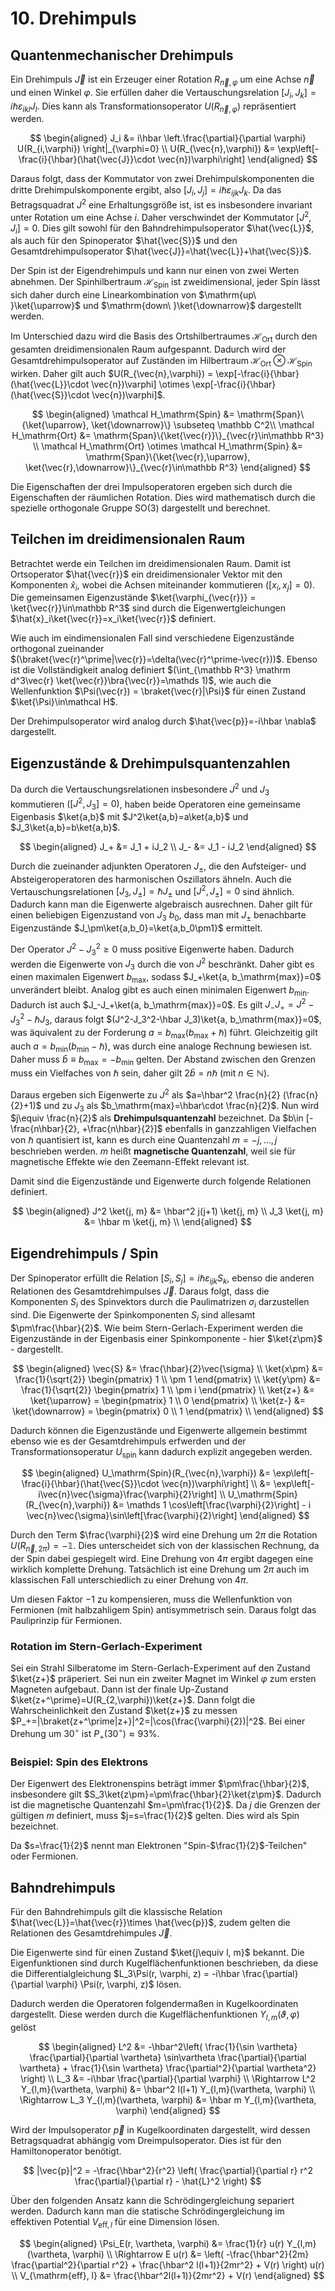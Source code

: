 # 10. Drehimpuls
## Quantenmechanischer Drehimpuls
Ein Drehimpuls $\vec{J}$ ist ein Erzeuger einer Rotation $R_{\vec{n},\varphi}$ um eine Achse $\vec{n}$ und einen Winkel $\varphi$. Sie erfüllen daher die Vertauschungsrelation $[J_i, J_k] = i\hbar\varepsilon_{ikl} J_l$. Dies kann als Transformationsoperator $U(R_{\vec{n},\varphi})$ repräsentiert werden.

$$
\begin{aligned}
    J_i &= i\hbar \left.\frac{\partial}{\partial \varphi} U(R_{i,\varphi}) \right|_{\varphi=0} \\
    U(R_{\vec{n},\varphi}) &= \exp\left[-\frac{i}{\hbar}(\hat{\vec{J}}\cdot \vec{n})\varphi\right]
\end{aligned}
$$

Daraus folgt, dass der Kommutator von zwei Drehimpulskomponenten die dritte Drehimpulskomponente ergibt, also $[J_i, J_j] = i\hbar\varepsilon_{ijk} J_k$. Da das Betragsquadrat $J^2$ eine Erhaltungsgröße ist, ist es insbesondere invariant unter Rotation um eine Achse $i$. Daher verschwindet der Kommutator $[J^2, J_i]=0$. Dies gilt sowohl für den Bahndrehimpulsoperator $\hat{\vec{L}}$, als auch für den Spinoperator $\hat{\vec{S}}$ und den Gesamtdrehimpulsoperator $\hat{\vec{J}}=\hat{\vec{L}}+\hat{\vec{S}}$.

Der Spin ist der Eigendrehimpuls und kann nur einen von zwei Werten abnehmen. Der Spinhilbertraum $\mathcal H_\mathrm{Spin}$ ist zweidimensional, jeder Spin lässt sich daher durch eine Linearkombination von $\mathrm{up\ }\ket{\uparrow}$ und $\mathrm{down\ }\ket{\downarrow}$ dargestellt werden.

Im Unterschied dazu wird die Basis des Ortshilbertraumes $\mathcal H_\mathrm{Ort}$ durch den gesamten dreidimensionalen Raum aufgespannt. Dadurch wird der Gesamtdrehimpulsoperator auf Zuständen im Hilbertraum $\mathcal H_\mathrm{Ort} \otimes \mathcal H_\mathrm{Spin}$ wirken. Daher gilt auch $U(R_{\vec{n},\varphi}) = \exp[-\frac{i}{\hbar}(\hat{\vec{L}}\cdot \vec{n})\varphi] \otimes \exp[-\frac{i}{\hbar}(\hat{\vec{S}}\cdot \vec{n})\varphi]$.

$$
\begin{aligned}
    \mathcal H_\mathrm{Spin}
        &= \mathrm{Span}\{\ket{\uparrow}, \ket{\downarrow}\} \subseteq \mathbb C^2\\
    \mathcal H_\mathrm{Ort}
        &= \mathrm{Span}\{\ket{\vec{r}}\}_{\vec{r}\in\mathbb R^3} \\
    \mathcal H_\mathrm{Ort} \otimes \mathcal H_\mathrm{Spin}
        &= \mathrm{Span}\{\ket{\vec{r},\uparrow}, \ket{\vec{r},\downarrow}\}_{\vec{r}\in\mathbb R^3}
\end{aligned}
$$

Die Eigenschaften der drei Impulsoperatoren ergeben sich durch die Eigenschaften der räumlichen Rotation. Dies wird mathematisch durch die spezielle orthogonale Gruppe $\mathrm{SO}(3)$ dargestellt und berechnet.

## Teilchen im dreidimensionalen Raum
Betrachtet werde ein Teilchen im dreidimensionalen Raum. Damit ist Ortsoperator $\hat{\vec{r}}$ ein dreidimensionaler Vektor mit den Komponenten $\hat{x}_i$, wobei die Achsen miteinander kommutieren $([x_i, x_j]=0)$. Die gemeinsamen Eigenzustände $\ket{\varphi_{\vec{r}}} = \ket{\vec{r}}\in\mathbb R^3$ sind durch die Eigenwertgleichungen $\hat{x}_i\ket{\vec{r}}=x_i\ket{\vec{r}}$ definiert.

Wie auch im eindimensionalen Fall sind verschiedene Eigenzustände orthogonal zueinander $(\braket{\vec{r}^\prime|\vec{r}}=\delta(\vec{r}^\prime-\vec{r}))$. Ebenso ist die Vollständigkeit analog definiert $(\int_{\mathbb R^3} \mathrm d^3\vec{r} \ket{\vec{r}}\bra{\vec{r}}=\mathds 1)$, wie auch die Wellenfunktion $\Psi(\vec{r}) = \braket{\vec{r}|\Psi}$ für einen Zustand $\ket{\Psi}\in\mathcal H$.

Der Drehimpulsoperator wird analog durch $\hat{\vec{p}}=-i\hbar \nabla$ dargestellt.

## Eigenzustände & Drehimpulsquantenzahlen
Da durch die Vertauschungsrelationen insbesondere $J^2$ und $J_3$ kommutieren $([J^2, J_3]=0)$, haben beide Operatoren eine gemeinsame Eigenbasis $\ket{a,b}$ mit $J^2\ket{a,b}=a\ket{a,b}$ und $J_3\ket{a,b}=b\ket{a,b}$.

$$
\begin{aligned}
    J_+ &= J_1 + iJ_2 \\
    J_- &= J_1 - iJ_2
\end{aligned}
$$

Durch die zueinander adjunkten Operatoren $J_\pm$, die den Aufsteiger- und Absteigeroperatoren des harmonischen Oszillators ähneln. Auch die Vertauschungsrelationen $[J_3, J_\pm] = \hbar J_\pm$ und $[J^2, J_\pm] = 0$ sind ähnlich. Dadurch kann man die Eigenwerte algebraisch ausrechnen. Daher gilt für einen beliebigen Eigenzustand von $J_3$ $b_0$, dass man mit $J_\pm$ benachbarte Eigenzustände $J_\pm\ket{a,b_0}=\ket{a,b_0\pm1}$ ermittelt.

Der Operator $J^2-J_3^2\ge 0$ muss positive Eigenwerte haben. Dadurch werden die Eigenwerte von $J_3$ durch die von $J^2$ beschränkt. Daher gibt es einen maximalen Eigenwert $b_\mathrm{max}$, sodass $J_+\ket{a, b_\mathrm{max}}=0$ unverändert bleibt. Analog gibt es auch einen minimalen Eigenwert $b_\mathrm{min}$. Dadurch ist auch $J_-J_+\ket{a, b_\mathrm{max}}=0$. Es gilt $J_-J_+=J^2-J_3^2-\hbar J_3$, daraus folgt $(J^2-J_3^2-\hbar J_3)\ket{a, b_\mathrm{max}}=0$, was äquivalent zu der Forderung $a=b_\mathrm{max}(b_\mathrm{max}+\hbar)$ führt. Gleichzeitig gilt auch $a=b_\mathrm{min}(b_\mathrm{min}-\hbar)$, was durch eine analoge Rechnung bewiesen ist. Daher muss $\bar{b}\equiv b_\mathrm{max}=-b_\mathrm{min}$ gelten. Der Abstand zwischen den Grenzen muss ein Vielfaches von $\hbar$ sein, daher gilt $2\bar{b}=n\hbar$ (mit $n\in\mathbb N$).

Daraus ergeben sich Eigenwerte zu $J^2$ als $a=\hbar^2 \frac{n}{2} (\frac{n}{2}+1)$ und zu $J_3$ als $b_\mathrm{max}=\hbar\cdot \frac{n}{2}$. Nun wird $j\equiv \frac{n}{2}$ als **Drehimpulsquantenzahl** bezeichnet. Da $b\in [-\frac{n\hbar}{2}, +\frac{n\hbar}{2}]$ ebenfalls in ganzzahligen Vielfachen von $\hbar$ quantisiert ist, kann es durch eine Quantenzahl $m=-j, \dots, j$ beschrieben werden. $m$ heißt **magnetische Quantenzahl**, weil sie für magnetische Effekte wie den Zeemann-Effekt relevant ist.

Damit sind die Eigenzustände und Eigenwerte durch folgende Relationen definiert.

$$
\begin{aligned}
    J^2 \ket{j, m} &= \hbar^2 j(j+1) \ket{j, m} \\
    J_3 \ket{j, m} &= \hbar m \ket{j, m} \\
\end{aligned}
$$

## Eigendrehimpuls / Spin
Der Spinoperator erfüllt die Relation $[S_i, S_j] = i\hbar\varepsilon_{ijk} S_k$, ebenso die anderen Relationen des Gesamtdrehimpulses $\vec{J}$. Daraus folgt, dass die Komponenten $S_i$ des Spinvektors durch die Paulimatrizen $\sigma_i$ darzustellen sind. Die Eigenwerte der Spinkomponenten $S_i$ sind allesamt $\pm\frac{\hbar}{2}$. Wie beim Stern-Gerlach-Experiment werden die Eigenzustände in der Eigenbasis einer Spinkomponente - hier $\ket{z\pm}$ - dargestellt.

$$
\begin{aligned}
    \vec{S} &= \frac{\hbar}{2}\vec{\sigma} \\
    \ket{x\pm} &= \frac{1}{\sqrt{2}}
        \begin{pmatrix} 1 \\ \pm 1 \end{pmatrix} \\
    \ket{y\pm} &= \frac{1}{\sqrt{2}}
        \begin{pmatrix} 1 \\ \pm i \end{pmatrix} \\
    \ket{z+} &= \ket{\uparrow} = \begin{pmatrix} 1 \\ 0 \end{pmatrix} \\
    \ket{z-} &= \ket{\downarrow} = \begin{pmatrix} 0 \\ 1 \end{pmatrix} \\
\end{aligned}
$$

Dadurch können die Eigenzustände und Eigenwerte allgemein bestimmt ebenso wie es der Gesamtdrehimpuls erfwerden und der Transformationsoperatur $U_\mathrm{spin}$ kann dadurch explizit angegeben werden.

$$
\begin{aligned}
    U_\mathrm{Spin}(R_{\vec{n},\varphi})
        &= \exp\left[-\frac{i}{\hbar}(\hat{\vec{S}}\cdot \vec{n})\varphi\right] \\
        &= \exp\left[-i\vec{n}\vec{\sigma}\frac{\varphi}{2}\right] \\
    U_\mathrm{Spin}(R_{\vec{n},\varphi})
        &= \mathds 1 \cos\left[\frac{\varphi}{2}\right]
            - i \vec{n}\vec{\sigma}\sin\left[\frac{\varphi}{2}\right]
\end{aligned}
$$

Durch den Term $\frac{\varphi}{2}$ wird eine Drehung um $2\pi$ die Rotation $U(R_{\vec{n},2\pi})=-\mathds 1$. Dies unterscheidet sich von der klassischen Rechnung, da der Spin dabei gespiegelt wird. Eine Drehung von $4\pi$ ergibt dagegen eine wirklich komplette Drehung. Tatsächlich ist eine Drehung um $2\pi$ auch im klassischen Fall unterschiedlich zu einer Drehung von $4\pi$.

Um diesen Faktor $-1$ zu kompensieren, muss die Wellenfunktion von Fermionen (mit halbzahligem Spin) antisymmetrisch sein. Daraus folgt das Pauliprinzip für Fermionen.

### Rotation im Stern-Gerlach-Experiment
Sei ein Strahl Silberatome im Stern-Gerlach-Experiment auf den Zustand $\ket{z+}$ präperiert. Sei nun ein zweiter Magnet im Winkel $\varphi$ zum ersten Magneten aufgebaut. Dann ist der finale Up-Zustand $\ket{z+^\prime}=U(R_{2,\varphi})\ket{z+}$. Dann folgt die Wahrscheinlichkeit den Zustand $\ket{z+}$ zu messen $P_+=|\braket{z+^\prime|z+}|^2=|\cos(\frac{\varphi}{2})|^2$. Bei einer Drehung um $30^\circ$ ist $P_+(30^\circ)\approx 93\%$.

### Beispiel: Spin des Elektrons
Der Eigenwert des Elektronenspins beträgt immer $\pm\frac{\hbar}{2}$, insbesondere gilt $S_3\ket{z\pm}=\pm\frac{\hbar}{2}\ket{z\pm}$. Dadurch ist die magnetische Quantenzahl $m=\pm\frac{1}{2}$. Da $j$ die Grenzen der gültigen $m$ definiert, muss $j=s=\frac{1}{2}$ gelten. Dies wird als Spin bezeichnet.

Da $s=\frac{1}{2}$ nennt man Elektronen "Spin-$\frac{1}{2}$-Teilchen" oder Fermionen.

## Bahndrehimpuls
Für den Bahndrehimpuls gilt die klassische Relation $\hat{\vec{L}}=\hat{\vec{r}}\times \hat{\vec{p}}$, zudem gelten die Relationen des Gesamtdrehimpules $\vec{J}$.

Die Eigenwerte sind für einen Zustand $\ket{j\equiv l, m}$ bekannt. Die Eigenfunktionen sind durch Kugelflächenfunktionen beschrieben, da diese die Differentialgleichung $L_3\Psi(r, \varphi, z) = -i\hbar \frac{\partial}{\partial \varphi} \Psi(r, \varphi, z)$ lösen.

Dadurch werden die Operatoren folgendermaßen in Kugelkoordinaten dargestellt. Diese werden durch die Kugelflächenfunktionen $Y_{l,m}(\vartheta, \varphi)$ gelöst

$$
\begin{aligned}
    L^2 &= -\hbar^2\left(
            \frac{1}{\sin \vartheta} \frac{\partial}{\partial \vartheta} \sin\vartheta \frac{\partial}{\partial \vartheta}
            +  \frac{1}{\sin \vartheta} \frac{\partial^2}{\partial \vartheta^2}
        \right) \\
    L_3 &= -i\hbar \frac{\partial}{\partial \varphi} \\
    \Rightarrow L^2 Y_{l,m}(\vartheta, \varphi) &= \hbar^2 l(l+1) Y_{l,m}(\vartheta, \varphi) \\
    \Rightarrow L_3 Y_{l,m}(\vartheta, \varphi) &= \hbar m Y_{l,m}(\vartheta, \varphi)
\end{aligned}
$$

Wird der Impulsoperator $\vec{p}$ in Kugelkoordinaten dargestellt, wird dessen Betragsquadrat abhängig vom Dreimpulsoperator. Dies ist für den Hamiltonoperator benötigt.

$$
    |\vec{p}|^2 = -\frac{\hbar^2}{r^2}
        \left(
            \frac{\partial}{\partial r} r^2 \frac{\partial}{\partial r}
            - \hat{L}^2
        \right)
$$

Über den folgenden Ansatz kann die Schrödingergleichung separiert werden. Dadurch kann man die statische Schrödingergleichung im effektiven Potential $V_{\mathrm{eff}, l}$ für eine Dimension lösen.

$$
\begin{aligned}
    \Psi_E(r, \vartheta, \varphi) &= \frac{1}{r} u(r) Y_{l,m}(\vartheta, \varphi) \\
    \Rightarrow E u(r) &= \left(
            -\frac{\hbar^2}{2m} \frac{\partial^2}{\partial r^2}
            + \frac{\hbar^2 l(l+1)}{2mr^2} + V(r)
        \right) u(r) \\
    V_{\mathrm{eff}, l} &= \frac{\hbar^2l(l+1)}{2mr^2} + V(r)
\end{aligned}
$$

